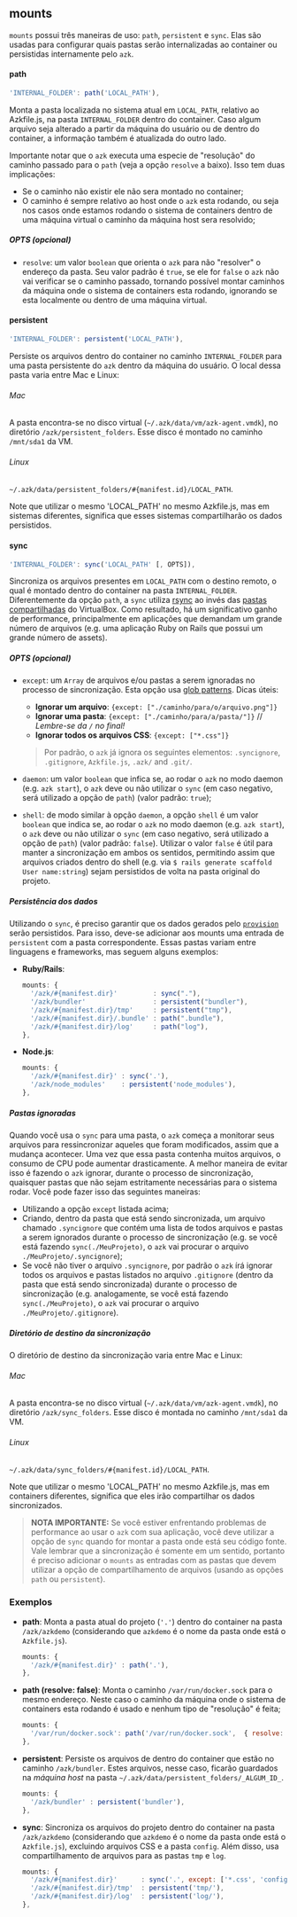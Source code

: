 ## mounts

`mounts` possui três maneiras de uso: `path`, `persistent` e `sync`. Elas são usadas para configurar quais pastas serão internalizadas ao container ou persistidas internamente pelo `azk`.

#### path

```js
'INTERNAL_FOLDER': path('LOCAL_PATH'),
```

Monta a pasta localizada no sistema atual em `LOCAL_PATH`, relativo ao Azkfile.js, na pasta `INTERNAL_FOLDER` dentro do container. Caso algum arquivo seja alterado a partir da máquina do usuário ou de dentro do container, a informação também é atualizada do outro lado.

Importante notar que o `azk` executa uma especie de "resolução" do caminho passado para o `path` (veja a opção `resolve` a baixo). Isso tem duas implicações:

  * Se o caminho não existir ele não sera montado no container;
  * O caminho é sempre relativo ao host onde o `azk` esta rodando, ou seja nos casos onde estamos rodando o sistema de containers dentro de uma máquina virtual o caminho da máquina host sera resolvido;

##### OPTS (opcional)

* `resolve`: um valor `boolean` que orienta o `azk` para não "resolver" o endereço da pasta. Seu valor padrão é `true`, se ele for `false` o `azk` não vai verificar se o caminho passado, tornando possível montar caminhos da máquina onde o sistema de containers esta rodando, ignorando se esta localmente ou dentro de uma máquina virtual.

#### persistent

```js
'INTERNAL_FOLDER': persistent('LOCAL_PATH'),
```

Persiste os arquivos dentro do container no caminho `INTERNAL_FOLDER` para uma pasta persistente do `azk` dentro da máquina do usuário. O local dessa pasta varia entre Mac e Linux:

###### Mac

A pasta encontra-se no disco virtual (`~/.azk/data/vm/azk-agent.vmdk`), no diretório `/azk/persistent_folders`. Esse disco é montado no caminho `/mnt/sda1` da VM.

###### Linux

`~/.azk/data/persistent_folders/#{manifest.id}/LOCAL_PATH`.

Note que utilizar o mesmo 'LOCAL_PATH' no mesmo Azkfile.js, mas em sistemas diferentes, significa que esses sistemas compartilharão os dados persistidos.

#### sync

```js
'INTERNAL_FOLDER': sync('LOCAL_PATH' [, OPTS]),
```

Sincroniza os arquivos presentes em `LOCAL_PATH` com o destino remoto, o qual é montado dentro do container na pasta `INTERNAL_FOLDER`. Diferentemente da opção `path`, a `sync` utiliza [rsync](https://rsync.samba.org/) ao invés das [pastas compartilhadas](https://www.virtualbox.org/manual/ch04.html#sharedfolders) do VirtualBox. Como resultado, há um significativo ganho de performance, principalmente em aplicações que demandam um grande número de arquivos (e.g. uma aplicação Ruby on Rails que possui um grande número de assets).

##### OPTS (opcional)

* `except`: um `Array` de arquivos e/ou pastas a serem ignoradas no processo de sincronização. Esta opção usa [glob patterns](http://teaching.idallen.com/dat2330/06w/notes/glob_patterns.txt). Dicas úteis:
  * **Ignorar um arquivo**: `{except: ["./caminho/para/o/arquivo.png"]}`
  * **Ignorar uma pasta**: `{except: ["./caminho/para/a/pasta/"]}` // *Lembre-se da `/` no final!*
  * **Ignorar todos os arquivos CSS**: `{except: ["*.css"]}`

  > Por padrão, o `azk` já ignora os seguintes elementos: `.syncignore`, `.gitignore`, `Azkfile.js`, `.azk/` and `.git/`.

* `daemon`: um valor `boolean` que infica se, ao rodar o `azk` no modo daemon (e.g. `azk start`), o `azk` deve ou não utilizar o `sync` (em caso negativo, será utilizado a opção de `path`) (valor padrão: `true`);
* `shell`: de modo similar à opção `daemon`, a opção `shell` é um  valor `boolean` que indica se, ao rodar o `azk` no modo daemon (e.g. `azk start`), o `azk` deve ou não utilizar o `sync` (em caso negativo, será utilizado a opção de `path`) (valor padrão: `false`). Utilizar o valor `false` é útil para manter a sincronização em ambos os sentidos, permitindo assim que arquivos criados dentro do shell (e.g. via `$ rails generate scaffold User name:string`) sejam persistidos de volta na pasta original do projeto.

##### Persistência dos dados
Utilizando o `sync`, é preciso garantir que os dados gerados pelo [`provision`](/pt-BR/reference/azkfilejs/provision.html) serão persistidos. Para isso, deve-se adicionar aos mounts uma entrada de `persistent` com a pasta correspondente. Essas pastas variam entre linguagens e frameworks, mas seguem alguns exemplos:

* __Ruby/Rails__:
  ```js
  mounts: {
    '/azk/#{manifest.dir}'         : sync("."),
    '/azk/bundler'                 : persistent("bundler"),
    '/azk/#{manifest.dir}/tmp'     : persistent("tmp"),
    '/azk/#{manifest.dir}/.bundle' : path(".bundle"),
    '/azk/#{manifest.dir}/log'     : path("log"),
  },
  ```

* __Node.js__:
  ```js
  mounts: {
    '/azk/#{manifest.dir}' : sync('.'),
    '/azk/node_modules'    : persistent('node_modules'),
  },
  ```

##### Pastas ignoradas
Quando você usa o `sync` para uma pasta, o `azk` começa a monitorar seus arquivos para ressincronizar aqueles que foram modificados, assim que a mudança acontecer. Uma vez que essa pasta contenha muitos arquivos, o consumo de CPU pode aumentar drasticamente. A melhor maneira de evitar isso é fazendo o `azk` ignorar, durante o processo de sincronização, quaisquer pastas que não sejam estritamente necessárias para o sistema rodar. Você pode fazer isso das seguintes maneiras:

* Utilizando a opção `except` listada acima;
* Criando, dentro da pasta que está sendo sincronizada, um arquivo chamado `.syncignore` que contém uma lista de todos arquivos e pastas a serem ignorados durante o processo de sincronização (e.g. se você está fazendo `sync(./MeuProjeto)`, o `azk` vai procurar o arquivo `./MeuProjeto/.syncignore`);
* Se você não tiver o arquivo `.syncignore`, por padrão o `azk` írá ignorar todos os arquivos e pastas listados no arquivo `.gitignore` (dentro da pasta que está sendo sincronizada) durante o processo de sincronização (e.g. analogamente, se você está fazendo `sync(./MeuProjeto)`, o `azk` vai procurar o arquivo `./MeuProjeto/.gitignore`).

##### Diretório de destino da sincronização

O diretório de destino da sincronização varia entre Mac e Linux:

###### Mac

A pasta encontra-se no disco virtual (`~/.azk/data/vm/azk-agent.vmdk`), no diretório `/azk/sync_folders`. Esse disco é montada no caminho `/mnt/sda1` da VM.

###### Linux

`~/.azk/data/sync_folders/#{manifest.id}/LOCAL_PATH`.

Note que utilizar o mesmo 'LOCAL_PATH' no mesmo Azkfile.js, mas em containers diferentes, significa que eles irão compartilhar os dados sincronizados.

> **NOTA IMPORTANTE:** Se você estiver enfrentando problemas de performance ao usar o `azk` com sua aplicação, você deve utilizar a opção de `sync` quando for montar a pasta onde está seu código fonte. Vale lembrar que a sincronização é somente em um sentido, portanto é preciso adicionar o `mounts` as entradas com as pastas que devem utilizar a opção de compartilhamento de arquivos (usando as opções `path` ou `persistent`).

### Exemplos

* __path__: Monta a pasta atual do projeto (`'.'`) dentro do container na pasta `/azk/azkdemo` (considerando que `azkdemo` é o nome da pasta onde está o `Azkfile.js`).

  ```js
  mounts: {
    '/azk/#{manifest.dir}' : path('.'),
  },
  ```

* __path (resolve: false)__: Monta o caminho `/var/run/docker.sock` para o mesmo endereço. Neste caso o caminho da máquina onde o sistema de containers esta rodando é usado e nenhum tipo de "resolução" é feita;

  ```js
  mounts: {
    '/var/run/docker.sock': path('/var/run/docker.sock',  { resolve: false })
  },
  ```

* __persistent__: Persiste os arquivos de dentro do container que estão no caminho `/azk/bundler`. Estes arquivos, nesse caso, ficarão guardados na _máquina host_ na pasta `~/.azk/data/persistent_folders/_ALGUM_ID_`.

  ```js
  mounts: {
    '/azk/bundler' : persistent('bundler'),
  },
  ```

* __sync__: Sincroniza os arquivos do projeto dentro do container na pasta `/azk/azkdemo` (considerando que `azkdemo` é o nome da pasta onde está o `Azkfile.js`), excluindo arquivos CSS e a pasta `config`. Além disso, usa compartilhamento de arquivos para as pastas `tmp` e `log`.

  ```js
  mounts: {
    '/azk/#{manifest.dir}'      : sync('.', except: ['*.css', 'config/']),
    '/azk/#{manifest.dir}/tmp'  : persistent('tmp/'),
    '/azk/#{manifest.dir}/log'  : persistent('log/'),
  },
  ```

